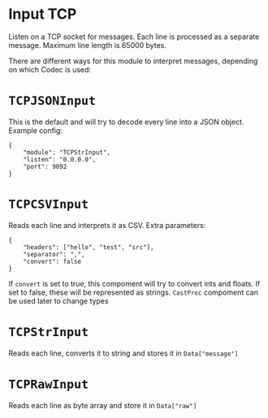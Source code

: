 # Input TCP

Listen on a TCP socket for messages. Each line is processed as a separate
message. Maximum line length is 65000 bytes.

There are different ways for this module to interpret messages, depending on
which Codec is used:

# `TCPJSONInput`

 This is the default and will try to decode every line into a JSON object.
 Example config:

    {
        "module": "TCPStrInput",
        "listen": "0.0.0.0",
        "port": 9092
    }

# `TCPCSVInput`

Reads each line and interprets it as CSV. Extra parameters:

    {
        "headers": ["hello", "test", "src"],
        "separator": ",",
        "convert": false
    }

If `convert` is set to true, this compoment will try to convert ints and floats.
If set to false, these will be represented as strings. `CastProc` compoment can
be used later to change types


# `TCPStrInput`

Reads each line, converts it to string and stores it in `Data["message"]`

# `TCPRawInput`

Reads each line as byte array and store it in `Data["raw"]`
